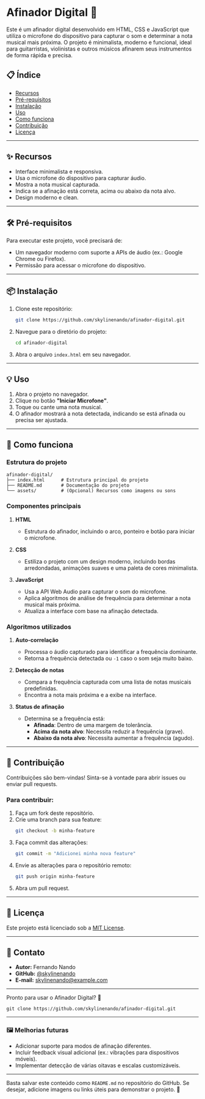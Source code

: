 # Afinador Digital 🎸

Este é um afinador digital desenvolvido em HTML, CSS e JavaScript que utiliza o microfone do dispositivo para capturar o som e determinar a nota musical mais próxima. O projeto é minimalista, moderno e funcional, ideal para guitarristas, violinistas e outros músicos afinarem seus instrumentos de forma rápida e precisa.

## 📋 Índice

- [Recursos](#recursos)
- [Pré-requisitos](#pré-requisitos)
- [Instalação](#instalação)
- [Uso](#uso)
- [Como funciona](#como-funciona)
- [Contribuição](#contribuição)
- [Licença](#licença)

---

## ✨ Recursos

- Interface minimalista e responsiva.
- Usa o microfone do dispositivo para capturar áudio.
- Mostra a nota musical capturada.
- Indica se a afinação está correta, acima ou abaixo da nota alvo.
- Design moderno e clean.

---

## 🛠 Pré-requisitos

Para executar este projeto, você precisará de:

- Um navegador moderno com suporte a APIs de áudio (ex.: Google Chrome ou Firefox).
- Permissão para acessar o microfone do dispositivo.

---

## 📦 Instalação

1. Clone este repositório:
   ```bash
   git clone https://github.com/skylinenando/afinador-digital.git
   ```
2. Navegue para o diretório do projeto:
   ```bash
   cd afinador-digital
   ```
3. Abra o arquivo `index.html` em seu navegador.

---

## 💡 Uso

1. Abra o projeto no navegador.
2. Clique no botão **"Iniciar Microfone"**.
3. Toque ou cante uma nota musical.
4. O afinador mostrará a nota detectada, indicando se está afinada ou precisa ser ajustada.

---

## 🧠 Como funciona

### Estrutura do projeto

```plaintext
afinador-digital/
├── index.html      # Estrutura principal do projeto
├── README.md       # Documentação do projeto
└── assets/         # (Opcional) Recursos como imagens ou sons
```

### Componentes principais

1. **HTML**
   - Estrutura do afinador, incluindo o arco, ponteiro e botão para iniciar o microfone.

2. **CSS**
   - Estiliza o projeto com um design moderno, incluindo bordas arredondadas, animações suaves e uma paleta de cores minimalista.

3. **JavaScript**
   - Usa a API Web Audio para capturar o som do microfone.
   - Aplica algoritmos de análise de frequência para determinar a nota musical mais próxima.
   - Atualiza a interface com base na afinação detectada.

### Algoritmos utilizados

1. **Auto-correlação**
   - Processa o áudio capturado para identificar a frequência dominante.
   - Retorna a frequência detectada ou `-1` caso o som seja muito baixo.

2. **Detecção de notas**
   - Compara a frequência capturada com uma lista de notas musicais predefinidas.
   - Encontra a nota mais próxima e a exibe na interface.

3. **Status de afinação**
   - Determina se a frequência está:
     - **Afinada**: Dentro de uma margem de tolerância.
     - **Acima da nota alvo**: Necessita reduzir a frequência (grave).
     - **Abaixo da nota alvo**: Necessita aumentar a frequência (agudo).

---

## 🌟 Contribuição

Contribuições são bem-vindas! Sinta-se à vontade para abrir issues ou enviar pull requests.

### Para contribuir:

1. Faça um fork deste repositório.
2. Crie uma branch para sua feature:
   ```bash
   git checkout -b minha-feature
   ```
3. Faça commit das alterações:
   ```bash
   git commit -m "Adicionei minha nova feature"
   ```
4. Envie as alterações para o repositório remoto:
   ```bash
   git push origin minha-feature
   ```
5. Abra um pull request.

---

## 📜 Licença

Este projeto está licenciado sob a [MIT License](LICENSE).

---

## 📧 Contato

- **Autor:** Fernando Nando
- **GitHub:** [@skylinenando](https://github.com/skylinenando)
- **E-mail:** skylinenando@example.com

---

Pronto para usar o Afinador Digital? 🌟

```plaintext
git clone https://github.com/skylinenando/afinador-digital.git
```

---

### 🖼️ Melhorias futuras

- Adicionar suporte para modos de afinação diferentes.
- Incluir feedback visual adicional (ex.: vibrações para dispositivos móveis).
- Implementar detecção de várias oitavas e escalas customizáveis.

---

Basta salvar este conteúdo como `README.md` no repositório do GitHub. Se desejar, adicione imagens ou links úteis para demonstrar o projeto. 🚀

